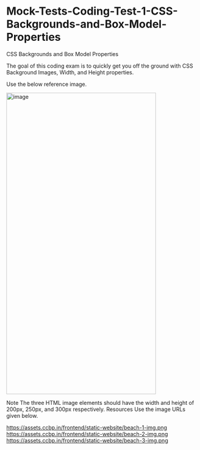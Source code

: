 # Mock-Tests-Coding-Test-1-CSS-Backgrounds-and-Box-Model-Properties

CSS Backgrounds and Box Model Properties

The goal of this coding exam is to quickly get you off the ground with CSS Background Images, Width, and Height properties.

Use the below reference image.

<img width="392" height="791" alt="image" src="https://github.com/user-attachments/assets/b9061e35-a5f7-4fac-a76e-bbb889224c3e" />

Note
The three HTML image elements should have the width and height of 200px, 250px, and 300px respectively.
Resources
Use the image URLs given below.

https://assets.ccbp.in/frontend/static-website/beach-1-img.png
https://assets.ccbp.in/frontend/static-website/beach-2-img.png
https://assets.ccbp.in/frontend/static-website/beach-3-img.png
